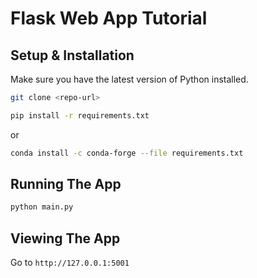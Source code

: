 # Flask Web App Tutorial

## Setup & Installation

Make sure you have the latest version of Python installed.

```bash
git clone <repo-url>
```

```bash
pip install -r requirements.txt
```
or
```bash
conda install -c conda-forge --file requirements.txt
```
## Running The App

```bash
python main.py
```

## Viewing The App

Go to `http://127.0.0.1:5001`
